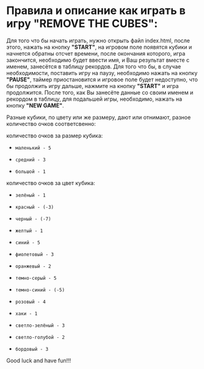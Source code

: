 # Правила и описание как играть в игру "REMOVE THE CUBES":

Для того что бы начать играть, нужно открыть файл index.html, после этого, 
нажать на кнопку **"START"**, на игровом поле появятся кубики и начнется обратны
отсчет времени, после окончания которого, игра закончится, необходимо будет 
ввести имя, и Ваш результат вместе с именем, занесётся в таблицу рекордов.
Для того что бы, в случае необходимости, поставить игру на паузу, необходимо 
нажать на кнопку **"PAUSE"**, таймер приостановится и игровое поле будет недоступно,
что бы продолжить игру дальше, нажмите на кнопку **"START"** и игра продолжится.
После того, как Вы занесёте данные со своим именем и рекордом в таблицу, для 
подальшей игры, необходимо, нажать на кнопку **"NEW GAME"**.

Разные кубики, по цвету или же размеру, дают или отнимают, разное количество 
очков соответсвенно:

количество очков за размер кубика:    
-     маленький - 5
-     средний - 3
-     большой - 1

количество очков за цвет кубика:
-     зелёный - 1
-     красный - (-3)
-     черный - (-7)
-     желтый - 1
-     синий - 5
-     фиолетовый - 3
-     оранжевый - 2
-     темно-серый - 5
-     темно-синий - (-5)
-     розовый - 4
-     хаки - 1
-     светло-зелёный - 3
-     светло-голубой - 2
-     бордовый - 3

Good luck and have fun!!!
